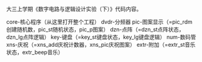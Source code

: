 大三上学期《数字电路与逻辑设计实验（下）》代码内容。

core-核心程序（从这里打开整个工程）
dvdr-分频器
pic-图案显示（=pic_rdm创建随机数，pic_st随机状态，pic_p图案）
dzn-点阵（=dzn_st点阵状态，dzn_lg点阵逻辑）
key-键盘（=key_st键盘状态，key_lg键盘逻辑）
num-数码管
xns-庆祝（=xns_add庆祝计数器，xns_pic庆祝图案）
extr-附加（=extr_st音乐状态，extr_beep音乐）
